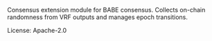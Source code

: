 Consensus extension module for BABE consensus. Collects on-chain randomness
from VRF outputs and manages epoch transitions.

License: Apache-2.0



